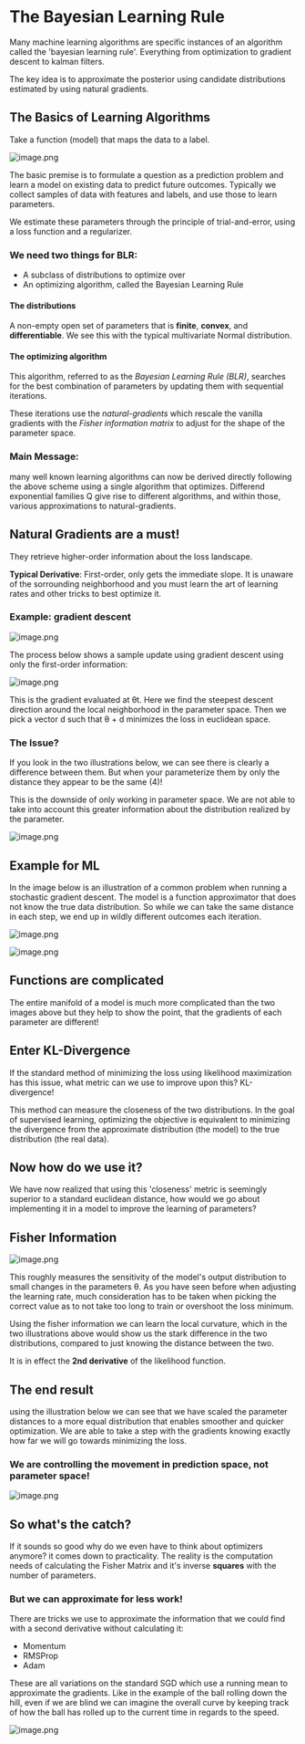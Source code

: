 # The Bayesian Learning Rule

Many machine learning algorithms are specific instances of an algorithm called the 'bayesian learning rule'. Everything from optimization to gradient descent to kalman filters.

The key idea is to approximate the posterior using candidate distributions estimated by using natural gradients.

## The Basics of Learning Algorithms

Take a function (model) that maps the data to a label.

![image.png](attachment:bd15365b-454b-4560-85d6-f97985a10899.png)

The basic premise is to formulate a question as a prediction problem and learn a model on existing data to predict future outcomes. Typically we collect samples of data with features and labels, and use those to learn parameters.

We estimate these parameters through the principle of trial-and-error, using a loss function and a regularizer.

### We need two things for BLR:
- A subclass of distributions to optimize over
- An optimizing algorithm, called the Bayesian Learning Rule

#### The distributions
A non-empty open set of parameters that is **finite**, **convex**, and **differentiable**. We see this with the typical multivariate Normal distribution.

#### The optimizing algorithm
This algorithm, referred to as the *Bayesian Learning Rule (BLR)*, searches for the best combination of parameters by updating them with sequential iterations. 

These iterations use the *natural-gradients* which rescale the vanilla gradients with the *Fisher information matrix* to adjust for the shape of the parameter space.


### Main Message:
many well known learning algorithms can now be derived directly following the above scheme using a single algorithm that optimizes. Differend exponential families Q give rise to different algorithms, and within those, various approximations to natural-gradients.



## Natural Gradients are a must!

They retrieve higher-order information about the loss landscape.

**Typical Derivative**: First-order, only gets the immediate slope. It is unaware of the sorrounding neighborhood and you must learn the art of learning rates and other tricks to best optimize it.

### Example: gradient descent

![image.png](attachment:f8de8472-81b2-4227-a9fb-ba21d08c4106.png)


The process below shows a sample update using gradient descent using only the first-order information:

![image.png](attachment:fe6fb6e5-3be6-41a2-816a-b7a7b89f2b6b.png)

This is the gradient evaluated at θt. Here we find the steepest descent direction around the local neighborhood in the parameter space. Then we pick a vector d such that θ + d minimizes the loss in euclidean space.

### The Issue?

If you look in the two illustrations below, we can see there is clearly a difference between them. But when your parameterize them by only the distance they appear to be the same (4)!

This is the downside of only working in parameter space. We are not able to take into account this greater information about the distribution realized by the parameter.

![image.png](attachment:55e3b0b2-445e-4de7-b2b0-6a076e01e6e3.png)

## Example for ML
In the image below is an illustration of a common problem when running a stochastic gradient descent. The model is a function approximator that does not know the true data distribution. So while we can take the same distance in each step, we end up in wildly different outcomes each iteration.

![image.png](attachment:353de0d1-3293-43a0-b5fc-a17f65ace99c.png)

![image.png](attachment:6d5bb205-ad61-4b13-9726-ecca05b2a10e.png)

## Functions are complicated
The entire manifold of a model is much more complicated than the two images above but they help to show the point, that the gradients of each parameter are different!

## Enter KL-Divergence
If the standard method of minimizing the loss using likelihood maximization has this issue, what metric can we use to improve upon this? KL-divergence! 

This method can measure the closeness of the two distributions. In the goal of supervised learning, optimizing the objective is equivalent to minimizing the divergence from the approximate distribution (the model) to the true distribution (the real data).

## Now how do we use it?
We have now realized that using this 'closeness' metric is seemingly superior to a standard euclidean distance, how would we go about implementing it in a model to improve the learning of parameters?

## Fisher Information

![image.png](attachment:35274aad-7a53-4200-9fdd-8dda1d810b18.png)

This roughly measures the sensitivity of the model's output distribution to small changes in the parameters θ. As you have seen before when adjusting the learning rate, much consideration has to be taken when picking the correct value as to not take too long to train or overshoot the loss minimum. 

Using the fisher information we can learn the local curvature, which in the two illustrations above would show us the stark difference in the two distributions, compared to just knowing the distance between the two.

It is in effect the **2nd derivative** of the likelihood function.

## The end result
using the illustration below we can see that we have scaled the parameter distances to a more equal distribution that enables smoother and quicker optimization. We are able to take a step with the gradients knowing exactly how far we will go towards minimizing the loss.

### We are controlling the movement in prediction space, not parameter space!

![image.png](attachment:87d7d0a8-9427-4183-8e10-95abad31c0ac.png)

## So what's the catch?
If it sounds so good why do we even have to think about optimizers anymore? it comes down to practicality. The reality is the computation needs of calculating the Fisher Matrix and it's inverse **squares** with the number of parameters. 

### But we can approximate for less work!
There are tricks we use to approximate the information that we could find with a second derivative without calculating it:
- Momentum
- RMSProp
- Adam

These are all variations on the standard SGD which use a running mean to approximate the gradients. Like in the example of the ball rolling down the hill, even if we are blind we can imagine the overall curve by keeping track of how the ball has rolled up to the current time in regards to the speed.

![image.png](attachment:332b7b1e-c9ae-484a-b0b8-a7b8249d40d3.png)
